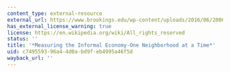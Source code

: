 ```yaml
---
content_type: external-resource
external_url: https://www.brookings.edu/wp-content/uploads/2016/06/20060905_informaleconomy.pdf
has_external_license_warning: true
license: https://en.wikipedia.org/wiki/All_rights_reserved
status: ''
title: '*Measuring the Informal Economy-One Neighborhood at a Time*'
uid: c7495593-96a4-4d0a-bd9f-eb4995a46f5d
wayback_url: ''
---
```


